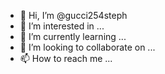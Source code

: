 - 👋 Hi, I’m @gucci254steph
- 👀 I’m interested in ...
- 🌱 I’m currently learning ...
- 💞️ I’m looking to collaborate on ...
- 📫 How to reach me ...

<!---
gucci254steph/gucci254steph is a ✨ special ✨ repository because its `README.md` (this file) appears on your GitHub profile.
You can click the Preview link to take a look at your changes.
--->
